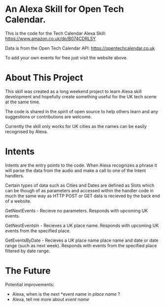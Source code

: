 # An Alexa Skill for Open Tech Calendar. 

This is the code for the Tech Calendar Alexa Skill:
https://www.amazon.co.uk/dp/B074CDRLSY

Data is from the Open Tech Calendar API:
https://opentechcalendar.co.uk

To add your own events for free just visit the website above.

# About This Project

This skill was created as a long weekend project to learn Alexa skill development and hopefully create something useful for the UK tech scene at the same time. 

The code is shared in the spirit of open source to help others learn and any suggestions or contributions are welcome.

Currently the skill only works for UK cities as the names can be easily recognised by Alexa.

# Intents

Intents are the entry points to the code. When Alexa recognizes a phrase it will parse the data from the audio and make a call to one of the Intent handlers.

Certain types of data such as Cities and Dates are defined as Slots which can be though of as parameters and accessed within the handler code in much the same way as HTTP POST or GET data is recieved by the back end of a website.

GetNextEvents - Recieve no parameters. Responds with upcoming UK events.

GetNextEventsIn - Recieves a UK place name. Responds with upcoming UK events from the specified place.

GetEventsByDate - Recieves a UK place name place name and date or date range (such as next week). Responds with events from the specified place filtered by date range.

# The Future 

Potential improvements:

- Alexa, when is the next *event name in *place name* ?
- Alexa, tell me more about *event name*

